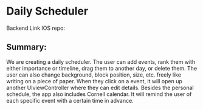# Daily Scheduler
Backend
Link IOS repo: 

## Summary: 
We are creating a daily scheduler. The user can add events, rank them with either importance or timeline, drag them to another day, or delete them. The user can also change background, block position, size, etc. freely like writing on a piece of paper. When they click on a event, it will open up another UIviewController where they can edit details. Besides the personal schedule, the app also includes Cornell calendar. It will remind the user of each specific event with a certain time in advance.
